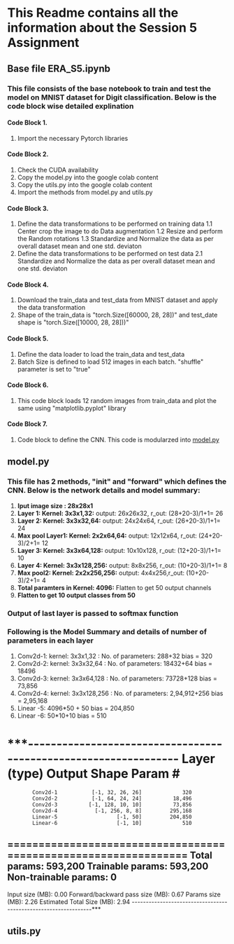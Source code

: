 # This Readme contains all the information about the Session 5 Assignment
## Base file ERA_S5.ipynb
### This file consists of the base notebook to train and test the model on MNIST dataset for Digit classification. Below is the code block wise detailed explination 
#### Code Block 1.  
1. Import the necessary Pytorch libraries  
#### Code Block 2. 
1. Check the CUDA availability
2. Copy the model.py into the google colab content
3. Copy the utils.py into the google colab content
4. Import the methods from model.py and utils.py
#### Code Block 3. 
1. Define the data transformations to be performed on training data 
   1.1 Center crop the image to do Data augmentation
   1.2 Resize and perform the Random rotations
   1.3 Standardize and Normalize the data as per overall dataset mean and one std. deviaton
 2. Define the data transformations to be performed on test data 
   2.1 Standardize and Normalize the data as per overall dataset mean and one std. deviaton
#### Code Block 4.  
1. Download the train_data and test_data from MNIST dataset and apply the data transformation
2. Shape of the train_data is "torch.Size([60000, 28, 28])" and test_date shape is "torch.Size([10000, 28, 28]))"
#### Code Block 5.  
1. Define the data loader to load the train_data and test_data
2. Batch Size is defined to load 512 images in each batch. "shuffle" parameter is set to "true"
#### Code Block 6.  
1. This code block loads 12 random images from train_data and plot the same using "matplotlib.pyplot" library
#### Code Block 7.  
1. Code block to define the CNN. This code is modularzed into [model.py](https://github.com/prasad0679/Prasad_ERA_Repo/edit/master/TheSchoolofAI/ERA_S5_Assignment/README.md#modelpy)


## model.py
### This file has 2 methods, "__init__" and "forward" which defines the CNN. Below is the network details and model summary:  
1. **Iput image size : 28x28x1** 
2. **Layer 1: Kernel: 3x3x1,32:** output: 26x26x32, r_out: (28+20-3)/1+1= 26 
3. **Layer 2: Kernel: 3x3x32,64:** output: 24x24x64, r_out: (26+20-3)/1+1= 24 
4. **Max pool Layer1: Kernel: 2x2x64,64:** output: 12x12x64, r_out: (24+20-3)/2+1= 12 
5. **Layer 3: Kernel: 3x3x64,128:** output: 10x10x128, r_out: (12+20-3)/1+1= 10 
6. **Layer 4: Kernel: 3x3x128,256:** output: 8x8x256, r_out: (10+20-3)/1+1= 8 
7. **Max pool2: Kernel: 2x2x256,256:** output: 4x4x256,r_out: (10+20-3)/2+1= 4 
8. **Total paramters in Kernel: 4096:** Flatten to get 50 output channels 
9. **Flatten to get 10 output classes from 50**
### Output of last layer is passed to softmax function
### Following is the Model Summary and details of number of parameters in each layer 

1. Conv2d-1: kernel: 3x3x1,32 : No. of parameters: 288+32 bias = 320
2. Conv2d-2: kernel: 3x3x32,64 : No. of parameters: 18432+64 bias = 18496
3. Conv2d-3: kernel: 3x3x64,128 : No. of parameters: 73728+128 bias = 73,856
4. Conv2d-4: kernel: 3x3x128,256 : No. of parameters: 2,94,912+256 bias = 2,95,168
5. Linear -5: 4096*50 + 50 bias = 204,850
6. Linear -6: 50*10+10 bias = 510 

***---------------------------------------------------------------- 
        Layer (type)               Output Shape         Param # 
   ================================================================ 
            Conv2d-1           [-1, 32, 26, 26]             320 
            Conv2d-2           [-1, 64, 24, 24]          18,496 
            Conv2d-3          [-1, 128, 10, 10]          73,856 
            Conv2d-4            [-1, 256, 8, 8]         295,168 
            Linear-5                   [-1, 50]         204,850 
            Linear-6                   [-1, 10]             510 
================================================================ 
Total params: 593,200 
Trainable params: 593,200 
Non-trainable params: 0 
--------------------------------------------------------------- 
Input size (MB): 0.00 
Forward/backward pass size (MB): 0.67 
Params size (MB): 2.26 
Estimated Total Size (MB): 2.94 
----------------------------------------------------------------*** 

## utils.py
